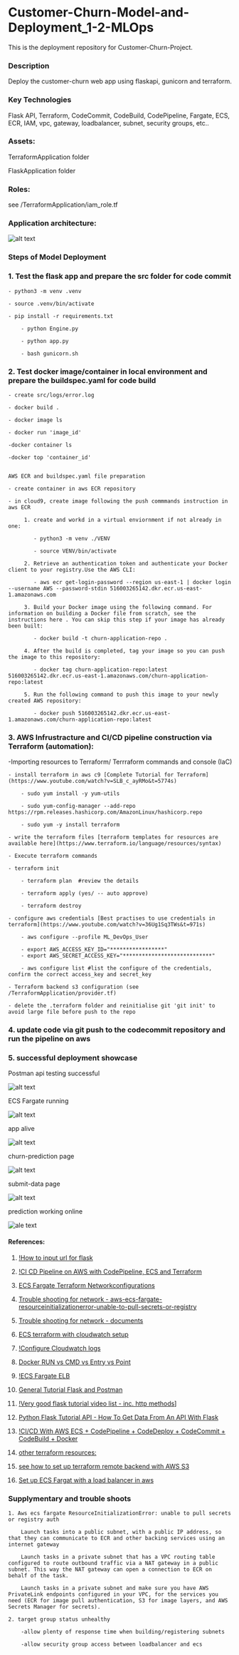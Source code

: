 # Customer-Churn-Model-and-Deployment_1-2-MLOps

This is the deployment repository for Customer-Churn-Project.

### Description
Deploy the customer-churn web app using flaskapi, gunicorn and terraform. 

### Key Technologies

Flask API, Terraform, CodeCommit, CodeBuild, CodePipeline, Fargate, ECS, ECR, IAM, vpc, gateway, loadbalancer, subnet, security groups, etc..

### Assets:

TerraformApplication folder

FlaskApplication folder

### Roles: 

see /TerraformApplication/iam_role.tf

### Application architecture: 

![alt text](https://github.com/xerocopy/Customer-Churn-Model-and-Deployment_2-2-MLOps/blob/ce83799cc4978814de2483bbefacddfefac6f094/img/Churn_architecture.png)

### Steps of Model Deployment

### 1. Test the flask app and prepare the src folder for code commit

	- python3 -m venv .venv
	
	- source .venv/bin/activate
	
	- pip install -r requirements.txt
    
    	- python Engine.py
    
    	- python app.py
    
    	- bash gunicorn.sh  
	
### 2.  Test docker image/container in local environment and prepare the buildspec.yaml for code build
	
	- create src/logs/error.log

	- docker build .
	
	- docker image ls
	
	- docker run 'image_id'
	
	-docker container ls
	
	-docker top 'container_id'

	
 	AWS ECR and buildspec.yaml file preparation 
    	
	- create container in aws ECR repository
    
   	- in cloud9, create image following the push commmands instruction in aws ECR
    
    	 1. create and workd in a virtual enviornment if not already in one: 
   
            - python3 -m venv ./VENV         
            
            - source VENV/bin/activate
  
         2. Retrieve an authentication token and authenticate your Docker client to your registry.Use the AWS CLI:
        
            - aws ecr get-login-password --region us-east-1 | docker login --username AWS --password-stdin 516003265142.dkr.ecr.us-east-1.amazonaws.com
        
         3. Build your Docker image using the following command. For information on building a Docker file from scratch, see the instructions here . You can skip this step if your image has already been built:
            
            - docker build -t churn-application-repo .
        
         4. After the build is completed, tag your image so you can push the image to this repository:
        
            - docker tag churn-application-repo:latest 516003265142.dkr.ecr.us-east-1.amazonaws.com/churn-application-repo:latest
        
         5. Run the following command to push this image to your newly created AWS repository:
        
            - docker push 516003265142.dkr.ecr.us-east-1.amazonaws.com/churn-application-repo:latest
 
 
### 3. AWS Infrustracture and CI/CD pipeline construction via Terraform (automation):
    
   -Importing resources to Terraform/ Terrraform commands and console (IaC)
        
    - install terraform in aws c9 [Complete Tutorial for Terraform](https://www.youtube.com/watch?v=SLB_c_ayRMo&t=5774s)
    
        - sudo yum install -y yum-utils
        
        - sudo yum-config-manager --add-repo https://rpm.releases.hashicorp.com/AmazonLinux/hashicorp.repo
        
        - sudo yum -y install terraform
        
    - write the terraform files [terraform templates for resources are available here](https://www.terraform.io/language/resources/syntax)
        
    - Execute terraform commands
    
	- terraform init
        
        - terraform plan  #review the details
        
        - terraform apply (yes/ -- auto approve)
        
        - terraform destroy
        
    - configure aws credentials [Best practises to use credentials in terraform](https://www.youtube.com/watch?v=36Ug1Sq3TWs&t=971s)
    
        - aws configure --profile ML_DevOps_User     
        
        - export AWS_ACCESS_KEY_ID="*****************"
        - export AWS_SECRET_ACCESS_KEY="****************************"
        
        - aws configure list #list the configure of the credentials, confirm the correct access_key and secret_key
    
    - Terraform backend s3 configuration (see /TerraformApplication/provider.tf)
        
    - delete the .terraform folder and reinitialise git 'git init' to avoid large file before push to the repo
       

### 4.  update code via git push to the codecommit repository and run the pipeline on aws

### 5. successful deployment showcase

Postman api testing successful 

![alt text](https://github.com/xerocopy/Customer-Churn-Model-and-Deployment_2-2-MLOps/blob/90993ecd43668f14e097f2d9cf1ba4e262ff0966/img/postman_output.PNG)

ECS Fargate running

![alt text](https://github.com/xerocopy/Customer-Churn-Model-and-Deployment_2-2-MLOps/blob/90993ecd43668f14e097f2d9cf1ba4e262ff0966/img/ECS_fargate_running.PNG)

app alive

![alt text](https://github.com/xerocopy/Customer-Churn-Model-and-Deployment_2-2-MLOps/blob/90993ecd43668f14e097f2d9cf1ba4e262ff0966/img/Fargate_status.PNG)

churn-prediction page

![alt text](https://github.com/xerocopy/Customer-Churn-Model-and-Deployment_2-2-MLOps/blob/90993ecd43668f14e097f2d9cf1ba4e262ff0966/img/farnet_churn_pred_ok.PNG)

submit-data page

![alt text](https://github.com/xerocopy/Customer-Churn-Model-and-Deployment_2-2-MLOps/blob/90993ecd43668f14e097f2d9cf1ba4e262ff0966/img/sub-url.PNG)

prediction working online

![ale text](https://github.com/xerocopy/Customer-Churn-Model-and-Deployment_2-2-MLOps/blob/5e1f6f37611c186490735338893cda103aa67609/img/prediction_working_online.PNG)

#### References: 

1. [!How to input url for flask](https://www.askpython.com/python-modules/flask/flask-forms)

2. [!CI CD Pipeline on AWS with CodePipeline, ECS and Terraform](https://www.youtube.com/watch?v=PnGqOnp6mE4)

3. [ECS Fargate Terraform Networkconfigurations](https://www.youtube.com/watch?v=_LIZR9ghjP8v)

4. [Trouble shooting for network - aws-ecs-fargate-resourceinitializationerror-unable-to-pull-secrets-or-registry](https://stackoverflow.com/questions/61265108/aws-ecs-fargate-resourceinitializationerror-unable-to-pull-secrets-or-registry)

5. [Trouble shooting for network - documents](https://aws.amazon.com/blogs/containers/aws-fargate-launches-platform-version-1-4/)

6. [ECS terraform with cloudwatch setup](https://www.youtube.com/watch?v=SVMTorsNrWg)

7. [!Configure Cloudwatch logs](https://www.youtube.com/watch?v=Y_FxbQmY3l8)

8. [Docker RUN vs CMD vs Entry vs Point](https://www.bmc.com/blogs/docker-cmd-vs-entrypoint/)

9. [!ECS Fargate ELB](https://www.youtube.com/watch?v=o7s-eigrMAI&t=1239s)

10. [General Tutorial Flask and Postman](https://www.youtube.com/watch?v=HxLm-kZlXgU)

11. [!Very good flask tutorial video list - inc. http methods](https://www.youtube.com/watch?v=9MHYHgh4jYc)]

12. [Python Flask Tutorial API - How To Get Data From An API With Flask](https://www.youtube.com/watch?v=F_SBxcV335k)

13. [!CI/CD With AWS ECS + CodePipeline + CodeDeploy + CodeCommit + CodeBuild + Docker](https://www.youtube.com/watch?v=d7PTjQiahOQ&list=PLMDIq4U4quFzL-k-RnaaFufi1YGBuC7Wg&index=6&t=2545s)

14. [other terraform resources:](https://www.youtube.com/watch?v=7xngnjfIlK4) 

15. [see how to set up terraform remote backend with AWS S3](https://www.youtube.com/watch?v=FTgvgKT09qM)

16. [Set up ECS Fargat with a load balancer in aws](https://www.youtube.com/watch?v=o7s-eigrMAI)

### Supplymentary and trouble shoots

	1. Aws ecs fargate ResourceInitializationError: unable to pull secrets or registry auth

		Launch tasks into a public subnet, with a public IP address, so that they can communicate to ECR and other backing services using an internet gateway

		Launch tasks in a private subnet that has a VPC routing table configured to route outbound traffic via a NAT gateway in a public subnet. This way the NAT gateway can open a connection to ECR on behalf of the task.

		Launch tasks in a private subnet and make sure you have AWS PrivateLink endpoints configured in your VPC, for the services you need (ECR for image pull authentication, S3 for image layers, and AWS Secrets Manager for secrets).

	2. target group status unhealthy

		-allow plenty of response time when building/registering subnets

		-allow security group access between loadbalancer and ecs


